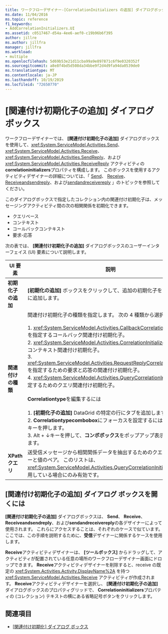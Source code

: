 ```yaml
---
title: ワークフローデザイナー-[CorrelationInitializers の追加] ダイアログボックス
ms.date: 11/04/2016
ms.topic: reference
f1_keywords:
- AddCorrelationInitializers.UI
ms.assetid: c0517467-d54a-4ee6-aef0-c19b96b6f395
author: jillre
ms.author: jillfra
manager: jillfra
ms.workload:
- multiple
ms.openlocfilehash: 5d69b53e21d11cba99a9e897871c6f9e0320352f
ms.sourcegitcommit: a8e8f4bd5d508da34bbe9f2d4d9fa94da0539de0
ms.translationtype: MT
ms.contentlocale: ja-JP
ms.lasthandoff: 10/19/2019
ms.locfileid: "72650770"
---
```

# <a name="add-correlationinitializers-dialog-box"></a>[関連付け初期化子の追加] ダイアログ ボックス

ワークフローデザイナーでは、 **[関連付け初期化子の追加]** ダイアログボックスを使用して、<xref:System.ServiceModel.Activities.Send>、<xref:System.ServiceModel.Activities.Receive>、<xref:System.ServiceModel.Activities.SendReply>、および <xref:System.ServiceModel.Activities.ReceiveReply> アクティビティの**correlationinitializers**プロパティを構成します。 このボックスを使用するアクティビティデザイナーの詳細については、「 [Send](../workflow-designer/send-activity-designer.md)、 [Receive](../workflow-designer/receive-activity-designer.md)、 [Receiveandsendreply](../workflow-designer/receiveandsendreply-template-designer.md)、および[sendandreceivereply](../workflow-designer/sendandreceivereply-template-designer.md) 」のトピックを参照してください。

このダイアログボックスで指定したコレクション内の関連付け初期化子は、メッセージングアクティビティ間の次の相関関係を初期化できます。

- クエリベース
- コンテキスト
- コールバックコンテキスト
- 要求-応答

次の表では、 **[関連付け初期化子の追加]** ダイアログボックスのユーザーインターフェイス (UI) 要素について説明します。

|UI 要素|説明|
|-|-----------------|
|**初期化子の追加**|**[初期化の追加]** ボックスをクリックして、追加の初期化子をコレクションに追加します。|
|**関連付けの種類**|関連付け初期化子の種類を指定します。 次の 4 種類から選択できます。<br /><br /> 1. <xref:System.ServiceModel.Activities.CallbackCorrelationInitializer> を指定するコールバック関連付け初期化子。<br />2. <xref:System.ServiceModel.Activities.CorrelationInitializer> を指定するコンテキスト関連付け初期化子。<br />3. <xref:System.ServiceModel.Activities.RequestReplyCorrelationInitializer> を指定するための要求と応答の関連付け初期化子。<br />4. <xref:System.ServiceModel.Activities.QueryCorrelationInitializer> を指定するためのクエリ関連付け初期化子。<br /><br /> **Correlationtype**を編集するには<br /><br /> 1. **[初期化子の追加]** DataGrid の特定の行にタブを追加します。<br />2. **Correlationtypecombobox**にフォーカスを設定するには、 **ctrl** +**tab**キーを押します。<br />3. Alt + ↓キーを押して、**コンボボックス**をポップアップ表示して編集します。|
|**XPath クエリ**|送受信メッセージから相関関係データを抽出するためのクエリを含む、キーと値のペア。 このリストは、<xref:System.ServiceModel.Activities.QueryCorrelationInitializer> 型を使用している場合にのみ有効です。|

## <a name="to-launch-the-add-correlation-initializers-dialog-box"></a>[関連付け初期化子の追加] ダイアログ ボックスを開くには

 **[関連付け初期化子の追加]** ダイアログボックスは、 **Send**、 **Receive**、 **Receiveandsendreply**、および**sendandreceivereply**の各デザイナーによって使用されます。 これらにアクセスすることは、それぞれのケースで似ています。ここでは、この手順を説明するために、**受信**デザイナーに関係するケースを使用します。

 **Receive**アクティビティデザイナーは、 **[ツールボックス]** からドラッグして、アクティビティが配置されている任意の場所のワークフローデザイナー画面にドロップできます。 **Receive**アクティビティデザイナーを削除すると、receive の既定の <xref:System.Activities.Activity.DisplayName%2A> を持つ <xref:System.ServiceModel.Activities.Receive> アクティビティが作成されます。 **Receive**アクティビティデザイナーを選択し、 **[関連付け初期化子の追加]** ダイアログボックスのプロパティグリッドで、 **Correlationinitializers**プロパティの (コレクション) テキストの横にある省略記号ボタンをクリックします。

## <a name="see-also"></a>関連項目

- [[関連付け初期化] ダイアログ ボックス](../workflow-designer/initialize-correlation-dialog-box.md)